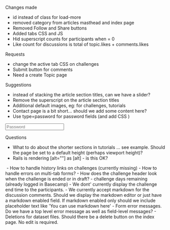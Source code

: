 Changes made
- id instead of class for load-more
- removed category from articles masthead and index page
- Removed Follow and Share buttons
- Added tabs CSS and JS
- Hid superscript counts for participants when = 0
- Like count for discussions is total of topic.likes + comments.likes

Requests
- change the active tab CSS on challenges
- Submit button for comments
- Need a create Topic page

Suggestions
- instead of stacking the article section titles, can we have a slider?
- Remove the superscript on the article section titles
- Additional default images, eg: for challenges, tutorials
- Contact page is a bit short... should we add some content here?
- Use type=password for password fields (and add CSS )
<input type="text" name="" placeholder="Password">



Questions
- What to do about the shorter sections in tutorials ... see example. Should the page be set to a default height (perhaps viewport height)?
- Rails is rendering [alt=""] as [alt] - is this OK?
<img src="assets/img/tutorials/tutorial-2.jpg" alt="">
- How to handle history links on challenges (currently missing)
- How to handle errors on multi-tab forms?
- How does the challenge header look when the challenge is ended or in draft?
- challenge days remaining (already logged in Basecamp)
- We dont' currently display the challenge end time to the participants.
- We currently accept markdown for the discussion comments. Should we display the markdown editor or just have a markdown enabled field. If markdown enabled only should we include placeholder text like 'You can use markdown here'
- Form error messages. Do we have a top level error message as well as field-level messages?
- Deletions for dataset files. Should there be a delete button on the index page. No edit is required.
